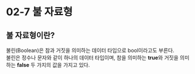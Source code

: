 # 02-7 불 자료형

## 불 자료형이란?
불린(Boolean)은 참과 거짓을 의미하는 데이터 타입으로 bool이라고도 부른다.  
불린은 정수나 문자와 같이 하나의 데이터 타입이며, 참을 의미하는 **true**와 거짓을 의미하는 **false** 두 가지의 값을 가지고 있다.
